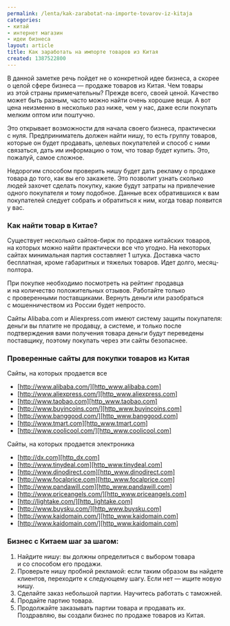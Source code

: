 ```yaml
---
permalink: /lenta/kak-zarabotat-na-importe-tovarov-iz-kitaja
categories:
- китай
- интернет магазин
- идеи бизнеса
layout: article
title: Как заработать на импорте товаров из Китая
created: 1387522800
---
```

В данной заметке речь пойдет не о конкретной идее бизнеса, а скорее о целой сфере бизнеса — продаже товаров из Китая. Чем товары из этой страны примечательны? Прежде всего, своей ценой. Качество может быть разным, часто можно найти очень хорошие вещи. А вот цена неизменно в несколько раз ниже, чем у нас, даже если покупать мелким оптом или поштучно.

Это открывает возможности для начала своего бизнеса, практически с нуля. Предприниматель должен найти нишу, то есть группу товаров, которые он будет продавать, целевых покупателей и способ с ними связаться, дать им информацию о том, что товар будет купить. Это, пожалуй, самое сложное.

Недорогим способом проверить нишу будет дать рекламу о продаже товара до того, как вы его закажете. Это позволит узнать сколько людей захочет сделать покупку, какие будут затраты на привлечение одного покупателя и тому подобное. Данные всех обратившихся к вам покупателей следует собрать и обратиться к ним, когда товар появится у вас.

### Как найти товар в Китае? ###

Существует несколько сайтов-бирж по продаже китайских товаров, на которых можно найти практически все что угодно. На некоторых сайтах минимальная партия составляет 1 штука. Доставка часто бесплатная, кроме габаритных и тяжелых товаров. Идет долго, месяц-полтора.

При покупке необходимо посмотреть на рейтинг продавца и на количество положительных отзывов. Работайте только с проверенными поставщиками. Вернуть деньги или разобраться с мошенничеством из России будет непросто.

Сайты Alibaba.com и Aliexpress.com имеют систему защиты покупателя: деньги вы платите не продавцу, а системе, и только после подтверждения вами получения товара деньги будут переведены поставщику, поэтому покупать через эти сайты безопаснее.

### Проверенные сайты для покупки товаров из Китая ###

Сайты, на которых продается все

 *  [http://www.alibaba.com/][http_www.alibaba.com]
 *  [http://www.aliexpress.com/][http_www.aliexpress.com]
 *  [http://www.taobao.com][http_www.taobao.com]
 *  [http://www.buyincoins.com/][http_www.buyincoins.com]
 *  [http://www.banggood.com/][http_www.banggood.com]
 *  [http://www.tmart.com][http_www.tmart.com]
 *  [http://www.coolicool.com/][http_www.coolicool.com]

Сайты, на которых продается электроника

 *  [http://dx.com][http_dx.com]
 *  [http://www.tinydeal.com][http_www.tinydeal.com]
 *  [http://www.dinodirect.com][http_www.dinodirect.com]
 *  [http://www.focalprice.com][http_www.focalprice.com]
 *  [http://www.pandawill.com][http_www.pandawill.com]
 *  [http://www.priceangels.com/][http_www.priceangels.com]
 *  [http://lightake.com/][http_lightake.com]
 *  [http://www.buysku.com/][http_www.buysku.com]
 *  [http://www.kaidomain.com/][http_www.kaidomain.com]
 *  [http://www.kaidomain.com/][http_www.kaidomain.com]

### Бизнес с Китаем шаг за шагом: ###

1.  Найдите нишу: вы должны определиться с выбором товара и со способом его продажи.
2.  Проверьте нишу пробной рекламой: если таким образом вы найдете клиентов, переходите к следующему шагу. Если нет — ищите новую нишу.
3.  Сделайте заказ небольшой партии. Научитесь работать с таможней.
4.  Продайте партию товара.
5.  Продолжайте заказывать партии товара и продавать их. Поздравляю, вы создали бизнес по продаже товаров из Китая.


[http_www.alibaba.com]: http://www.alibaba.com/
[http_www.aliexpress.com]: http://www.aliexpress.com/
[http_www.taobao.com]: http://www.taobao.com/
[http_www.buyincoins.com]: http://www.buyincoins.com/
[http_www.banggood.com]: http://www.banggood.com/
[http_www.tmart.com]: http://www.tmart.com/
[http_www.coolicool.com]: http://www.coolicool.com/
[http_dx.com]: http://dx.com/
[http_www.tinydeal.com]: http://www.tinydeal.com/
[http_www.dinodirect.com]: http://www.dinodirect.com/
[http_www.focalprice.com]: http://www.focalprice.com/
[http_www.pandawill.com]: http://www.pandawill.com/
[http_www.priceangels.com]: http://www.priceangels.com/
[http_lightake.com]: http://lightake.com/
[http_www.buysku.com]: http://www.buysku.com/
[http_www.kaidomain.com]: http://www.kaidomain.com/
